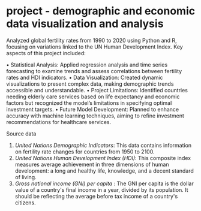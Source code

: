 # project - demographic and economic data visualization and analysis 

Analyzed global fertility rates from 1990 to 2020 using Python and R, focusing on variations linked to the UN Human Development Index. Key aspects of this project included:

•	Statistical Analysis: Applied regression analysis and time series forecasting to examine trends and assess correlations between fertility rates and HDI indicators.
•	Data Visualization: Created dynamic visualizations to present complex data, making demographic trends accessible and understandable.
•	Project Limitations: Identified countries needing elderly care services based on life expectancy and economic factors but recognized the model’s limitations in specifying optimal investment targets.
•	Future Model Development: Planned to enhance accuracy with machine learning techniques, aiming to refine investment recommendations for healthcare services.


Source data

1.  *United Nations Demographic Indicators*: This data contains
    information on fertility rate changes for countries from 1950 to
    2100. 
2.  *United Nations Human Development Index (HDI)*: This composite index
    measures average achievement in three dimensions of human
    development: a long and healthy life, knowledge, and a decent
    standard of living.
3.  *Gross national income (GNI) per capita* : The GNI per capita is the
    dollar value of a country's final income in a year, divided by its
    population. It should be reflecting the average before tax income of
    a country's citizens.
